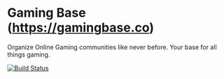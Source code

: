 # Gaming Base (https://gamingbase.co)

Organize Online Gaming communities like never before. Your base for all things gaming.

[![Build Status](https://gitlab.com/Gedrovits/gaming_base/badges/master/build.svg)](https://gitlab.com/Gedrovits/gaming_base/builds)
